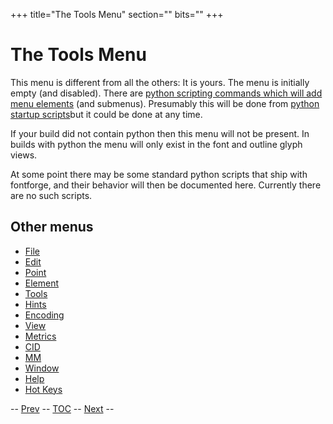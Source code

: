 +++
title="The Tools Menu"
section=""
bits=""
+++


The Tools Menu
==============

This menu is different from all the others: It is yours. The menu is
initially empty (and disabled). There are [python scripting commands
which will add menu elements](python.html#python-init-scripts) (and
submenus). Presumably this will be done from [python startup
scripts](python.html#starts)but it could be done at any time.

If your build did not contain python then this menu will not be present.
In builds with python the menu will only exist in the font and outline
glyph views.

At some point there may be some standard python scripts that ship with
fontforge, and their behavior will then be documented here. Currently
there are no such scripts.

Other menus
-----------

-   [File](filemenu.html)
-   [Edit](editmenu.html)
-   [Point](pointmenu.html)
-   [Element](elementmenu.html)
-   [Tools](toolsmenu.html)
-   [Hints](hintsmenu.html)
-   [Encoding](encodingmenu.html)
-   [View](viewmenu.html)
-   [Metrics](metricsmenu.html)
-   [CID](cidmenu.html)
-   [MM](mmmenu.html)
-   [Window](windowmenu.html)
-   [Help](helpmenu.html)
-   [Hot Keys](HotKeys.html)

-- [Prev](elementmenu.html) -- [TOC](overview.html) --
[Next](hintsmenu.html) --


